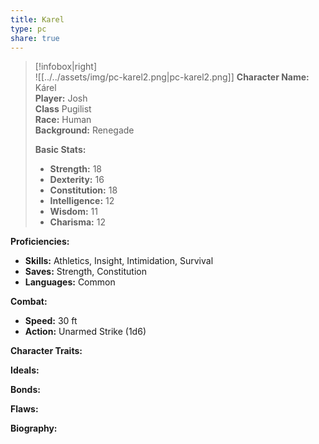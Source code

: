```yaml
---
title: Karel
type: pc
share: true
---
```



> [!infobox|right]  
> ![[../../assets/img/pc-karel2.png|pc-karel2.png]]
> **Character Name:** Kárel  
> **Player:** Josh  
> **Class** Pugilist  
> **Race:** Human  
> **Background:** Renegade
> 
> **Basic Stats:**
> - **Strength:** 18
> - **Dexterity:** 16
> - **Constitution:** 18
> - **Intelligence:** 12
> - **Wisdom:** 11
> - **Charisma:** 12

**Proficiencies:**
- **Skills:** Athletics, Insight, Intimidation, Survival
- **Saves:** Strength, Constitution
- **Languages:** Common

**Combat:**
- **Speed:** 30 ft
- **Action:** Unarmed Strike (1d6)

**Character Traits:**


**Ideals:**


**Bonds:**


**Flaws:**


**Biography:**



